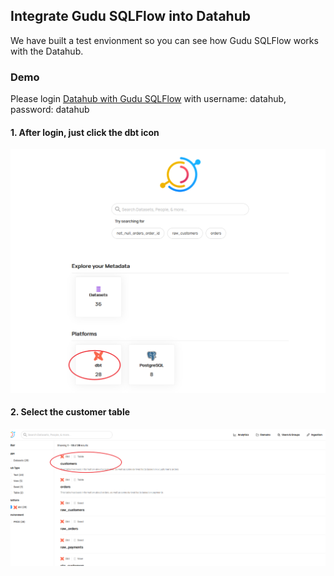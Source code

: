 ## Integrate Gudu SQLFlow into Datahub

We have built a test envionment so you can see how Gudu SQLFlow works with the Datahub.

### Demo
Please login [Datahub with Gudu SQLFlow](http://101.43.5.98:9002/) with username: datahub, password: datahub

#### 1. After login, just click the dbt icon
<img src="./datahub-sqlflow-dbt.png" alt="datahub-dbt" width="600"/>

#### 2. Select the customer table
<img src="./datahub-sqlflow-dbt-customers.png" alt="datahub-dbt" width="600"/>


